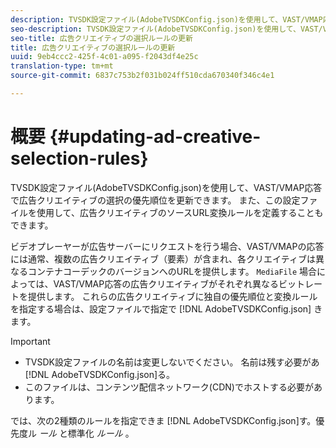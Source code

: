 ```yaml
---
description: TVSDK設定ファイル(AdobeTVSDKConfig.json)を使用して、VAST/VMAP応答で広告クリエイティブの選択の優先順位を更新できます。 また、この設定ファイルを使用して、広告クリエイティブのソースURL変換ルールを定義することもできます。
seo-description: TVSDK設定ファイル(AdobeTVSDKConfig.json)を使用して、VAST/VMAP応答で広告クリエイティブの選択の優先順位を更新できます。 また、この設定ファイルを使用して、広告クリエイティブのソースURL変換ルールを定義することもできます。
seo-title: 広告クリエイティブの選択ルールの更新
title: 広告クリエイティブの選択ルールの更新
uuid: 9eb4ccc2-425f-4c01-a095-f2043df4e25c
translation-type: tm+mt
source-git-commit: 6837c753b2f031b024ff510cda670340f346c4e1

---
```



# 概要 {#updating-ad-creative-selection-rules}

TVSDK設定ファイル(AdobeTVSDKConfig.json)を使用して、VAST/VMAP応答で広告クリエイティブの選択の優先順位を更新できます。 また、この設定ファイルを使用して、広告クリエイティブのソースURL変換ルールを定義することもできます。

ビデオプレーヤーが広告サーバーにリクエストを行う場合、VAST/VMAPの応答には通常、複数の広告クリエイティブ（要素）が含まれ、各クリエイティブは異なるコンテナコーデックのバージョンへのURLを提供します。 `MediaFile` 場合によっては、VAST/VMAP応答の広告クリエイティブがそれぞれ異なるビットレートを提供します。 これらの広告クリエイティブに独自の優先順位と変換ルールを指定する場合は、設定ファイルで指定で [!DNL AdobeTVSDKConfig.json] きます。

>[!IMPORTANT]
>
>* TVSDK設定ファイルの名前は変更しないでください。 名前は残す必要があ [!DNL AdobeTVSDKConfig.json]る。
>* このファイルは、コンテンツ配信ネットワーク(CDN)でホストする必要があります。
>



では、次の2種類のルールを指定できま [!DNL AdobeTVSDKConfig.json]す。優先度ル *ール* と標準化 *ルール* 。
